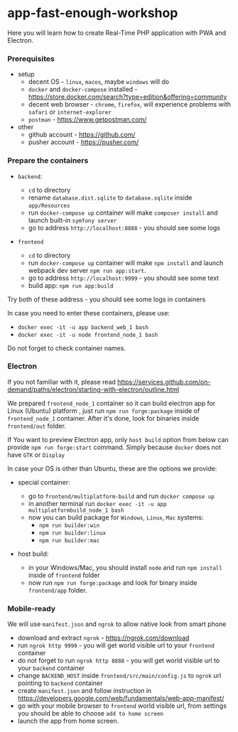 app-fast-enough-workshop
========================

Here you will learn how to create Real-Time PHP application with PWA and Electron.

### Prerequisites

* setup
  * decent OS - `linux`, `macos`, maybe `windows` will do
  * `docker` and `docker-compose` installed - https://store.docker.com/search?type=edition&offering=community
  * decent web browser - `chrome`, `firefox`, will experience problems with `safari` or `internet-explorer` 
  * `postman` - https://www.getpostman.com/
* other
  * github account - https://github.com/
  * pusher account - https://pusher.com/
 
### Prepare the containers

* `backend`:
  * `cd` to directory
  * rename `database.dist.sqlite` to `database.sqlite` inside `app/Resources`
  * run `docker-compose up` container will make `composer install` and launch built-in `symfony server`
  * go to address `http://localhost:8888` - you should see some logs

* `frontend` 
  * `cd` to directory
  * run `docker-compose up` container will make `npm install` and launch webpack dev server `npm run app:start`. 
  * go to address `http://localhost:9999` - you should see some text
  * build app: `npm run app:build`

Try both of these address - you should see some logs in containers

In case you need to enter these containers, please use:
* `docker exec -it -u app backend_web_1 bash`
* `docker exec -it -u node frontend_node_1 bash`

Do not forget to check container names.

### Electron

If you not familiar with it, please read https://services.github.com/on-demand/paths/electron/starting-with-electron/outline.html

We prepared `frontend_node_1` container so it can build electron app for Linux (Ubuntu) platform ,
just run `npm run forge:package` inside of `frontend_node_1` container. 
After it's done, look for binaries inside `frontend/out` folder.

If You want to preview Electron app, only `host build` option from below can provide `npm run forge:start` command.
Simply because `docker` does not have `GTK` or `Display` 

In case your OS is other than Ubuntu, these are the options we provide:

* special container:
  * go to `frontend/multiplatform-build` and run `docker compose up`
  * in another terminal run `docker exec -it -u app multiplatformbuild_node_1 bash`
  * now you can build package for `Windows`, `Linux`, `Mac` systems:
    * `npm run builder:win`
    * `npm run builder:linux`
    * `npm run builder:mac`

* host build:
  * in your Windows/Mac, you should install `node` and run `npm install` inside of `frontend` folder
  * now run `npm run forge:package` and look for binary inside `frontend/app` folder.

### Mobile-ready

We will use `manifest.json` and `ngrok` to allow native look from smart phone

* download and extract `ngrok` - https://ngrok.com/download
* run `ngrok http 9999` - you will get world visible url to your `frontend` container 
* do not forget to run `ngrok http 8888` - you will get world visible url to your `backend` container
* change `BACKEND_HOST` inside `frontend/src/main/config.js` to `ngrok` url pointing to `backend` container
* create `manifest.json` and follow instruction in https://developers.google.com/web/fundamentals/web-app-manifest/
* go with your mobile browser to `frontend` world visible url, from settings you should be able to choose `add to home screen`
* launch the app from home screen. 
